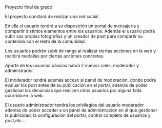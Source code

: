 Proyecto final de grado

El proyecto constará de realizar una red social.

En ella el usuario tendrá a su disposición un portal de mensajería y compartir distintos elementos entre los usuarios. Además el usuario podrá subir sus propias fotografías y un creador de post para compartir su contenido con el resto de la comunidad.

Los usuarios podrán subir de rango al realizar ciertas acciones en la web y recibirá medallas por ciertas acciones concretas.

Aparte de los usuarios básicos habrá 2 nuevos roles: moderador y administrador.

El moderador tendrá además acceso al panel de moderación, donde podrá evaluar los post antes de su publicación en el portal, además de poder gestionar las denuncias que realicen otros usuarios por alguna falta ocurrida en la web.

El usuario administrador tendrá los privilegios del usuario moderador además de poder acceder a un panel de administración en el que gestionar la publicidad, la configuración del portal, control completo de usuarios y post,etc...
